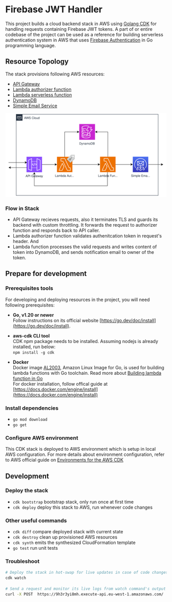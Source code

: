 # Firebase JWT Handler

This project builds a cloud backend stack in AWS using [Golang CDK](https://docs.aws.amazon.com/cdk/v2/guide/work-with-cdk-go.html) for handling requests containing Firebase JWT tokens. A part of or entire codebase of the project can be used as a reference for building serverless authentication system in AWS that uses [Firebase Authentication](https://firebase.google.com/docs/auth) in Go programming language.

## Resource Topology

The stack provisions following AWS resources:
- [API Gateway](https://aws.amazon.com/api-gateway/)
- [Lambda authorizer function](https://docs.aws.amazon.com/apigateway/latest/developerguide/apigateway-use-lambda-authorizer.html)
- [Lambda serverless function](https://aws.amazon.com/lambda/)
- [DynamoDB](https://aws.amazon.com/dynamodb/)
- [Simple Email Service](https://aws.amazon.com/ses/)

![Resource topology in stack](stack-topology.svg "Stack Topology")

### Flow in Stack
- API Gateway recieves requests, also it terminates TLS and guards its backend with custom throttling. It forwards the request to authorizer function and responds back to API caller. 
- Lambda authorizer function validates authenitcation token in request's header. And 
- Lambda function processes the valid requests and writes content of token into DynamoDB, and sends notification email to owner of the token.

## Prepare for development

### Prerequisites tools

For developing and deploying resources in the project, you will need following prerequisites:

* **Go, v1.20 or newer**   
Follow instructions on its official website [https://go.dev/doc/install](https://go.dev/doc/install).

* **aws-cdk CLI tool**    
CDK npm package needs to be installed. Assuming nodejs is already installed, run below:     
`npm install -g cdk`

* **Docker**   
Docker image [AL2003](https://docs.aws.amazon.com/linux/al2023/ug/go.html), Amazon Linux Image for Go, is used for building lambda functions with Go toolchain. Read more about [Building lambda function in Go](https://docs.aws.amazon.com/lambda/latest/dg/lambda-golang.html)   
For docker installation, follow offical guide at [https://docs.docker.com/engine/install](https://docs.docker.com/engine/install)

### Install dependencies

 * `go mod download`
 * `go get`

### Configure AWS environment

This CDK stack is deployed to AWS environment which is setup in local AWS configuration. For more details about environment configuration, refer to AWS official guide on [Environments for the AWS CDK](https://docs.aws.amazon.com/cdk/v2/guide/environments.html)

## Development

### Deploy the stack

 * `cdk bootstrap`   bootstrap stack, only run once at first time
 * `cdk deploy`      deploy this stack to AWS, run whenever code changes

### Other useful commands

 * `cdk diff`        compare deployed stack with current state
 * `cdk destroy`     clean up provisioned AWS resources
 * `cdk synth`       emits the synthesized CloudFormation template
 * `go test`         run unit tests


### Troubleshoot

```bash
# Deploy the stack in hot-swap for live updates in case of code changes 
cdk watch

# Send a request and monitor its live logs from watch command's output
curl -X POST  https://9h3r3yi8mh.execute-api.eu-west-1.amazonaws.com/  --header "Authorization: Bearer abcdefgh"
```
